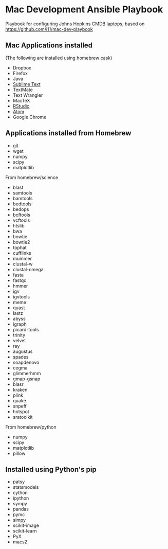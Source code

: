 # Mac Development Ansible Playbook

Playbook for configuring Johns Hopkins CMDB laptops, based on https://github.com/i11/mac-dev-playbook

## Mac Applications installed

(The following are installed using homebrew cask)

- Dropbox
- Firefox
- Java
- [Sublime Text](http://sublimetext.com)
- TextMate
- Text Wrangler
- MacTeX
- [RStudio](http://rstudio.com)
- [Atom](https://atom.io/)
- Google Chrome

## Applications installed from Homebrew

- git
- wget
- numpy
- scipy
- matplotlib
 
From homebrew/science

- blast
- samtools
- bamtools
- bedtools
- bedops
- bcftools
- vcftools
- htslib
- bwa
- bowtie
- bowtie2
- tophat
- cufflinks
- mummer
- clustal-w
- clustal-omega
- fasta
- fastqc
- hmmer
- igv
- igvtools
- meme
- quast
- lastz
- abyss
- igraph
- picard-tools
- trinity
- velvet
- ray
- augustus
- spades
- soapdenovo
- cegma
- glimmerhmm
- gmap-gsnap
- blasr
- kraken
- plink
- quake
- snpeff
- hotspot
- sratoolkit

From homebrew/python

- numpy
- scipy
- matplotlib
- pillow

## Installed using Python's pip

- patsy
- statsmodels
- cython
- ipython
- sympy
- pandas
- pymc
- simpy
- scikit-image
- scikit-learn
- PyX
- macs2

